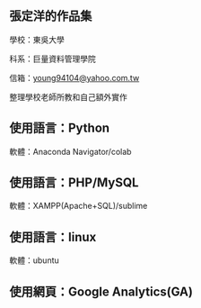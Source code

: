張定洋的作品集
------------------------------------------------------
學校：東吳大學

科系：巨量資料管理學院

信箱：young94104@yahoo.com.tw

整理學校老師所教和自己額外實作

使用語言：Python
--------------------------------------------

軟體：Anaconda Navigator/colab

使用語言：PHP/MySQL
--------------------------------------------

軟體：XAMPP(Apache+SQL)/sublime

使用語言：linux
-------------------------------------------

軟體：ubuntu

使用網頁：Google Analytics(GA)
-------------------------------------------
